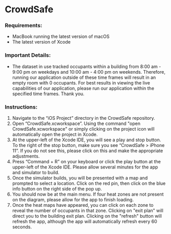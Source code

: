 # CrowdSafe

### Requirements: 
- MacBook running the latest version of macOS
- The latest version of Xcode 

 ### Important Details: 
- The dataset in use tracked occupants within a building from 8:00 am - 9:00 pm on weekdays and 10:00 am - 4:00 pm on weekends. Therefore, running our application outside of these time frames will result in an empty room with 0 occupants. For best results in viewing the live capabilities of our application, please run our application within the specified time frames. Thank you.

 ### Instructions: 
1. Navigate to the “iOS Project” directory in the CrowdSafe repository.
2. Open “CrowdSafe.xcworkspace”. Using the command "open CrowdSafe.xcworkspace" or simply clicking on the project icon will automatically open the project in Xcode.
3. At the upper-left of the Xcode IDE, you will see a play and stop button. To the right of the stop button, make sure you see “CrowdSafe > iPhone 11”. If you do not see this, please click on this and make the appropriate adjustments.
4. Press “Command + R” on your keyboard or click the play button at the upper-left of the Xcode IDE. Please allow several minutes for the app and simulator to build. 
5. Once the simulator builds, you will be presented with a map and prompted to select a location. Click on the red pin, then click on the blue info button on the right side of the pop up. 
6. You should now be at the main menu. If four heat zones are not present on the diagram, please allow for the app to finish loading. 
7. Once the heat maps have appeared, you can click on each zone to reveal the number of occupants in that zone. Clicking on "exit plan" will direct you to the building exit plan. Clicking on the "refresh" button will refresh the app, although the app will automatically refresh every 60 seconds. 
